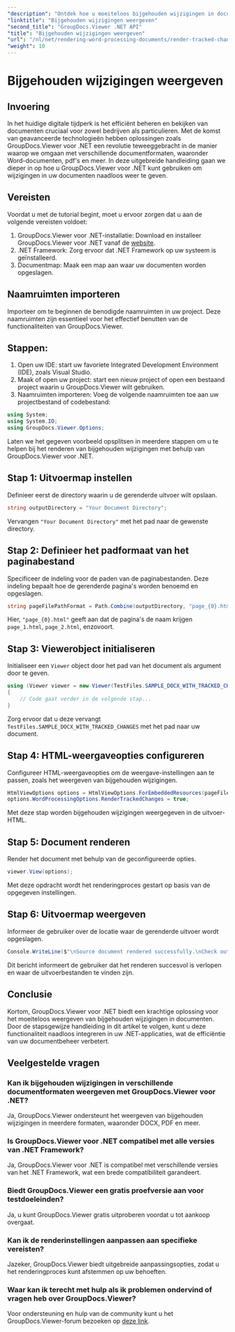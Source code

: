 ```yaml
---
"description": "Ontdek hoe u moeiteloos bijgehouden wijzigingen in documenten kunt weergeven met GroupDocs.Viewer voor .NET. Verbeter de efficiëntie van uw documentbeheer."
"linktitle": "Bijgehouden wijzigingen weergeven"
"second_title": "GroupDocs.Viewer .NET API"
"title": "Bijgehouden wijzigingen weergeven"
"url": "/nl/net/rendering-word-processing-documents/render-tracked-changes/"
"weight": 10
---
```


# Bijgehouden wijzigingen weergeven

## Invoering
In het huidige digitale tijdperk is het efficiënt beheren en bekijken van documenten cruciaal voor zowel bedrijven als particulieren. Met de komst van geavanceerde technologieën hebben oplossingen zoals GroupDocs.Viewer voor .NET een revolutie teweeggebracht in de manier waarop we omgaan met verschillende documentformaten, waaronder Word-documenten, pdf's en meer. In deze uitgebreide handleiding gaan we dieper in op hoe u GroupDocs.Viewer voor .NET kunt gebruiken om wijzigingen in uw documenten naadloos weer te geven.
## Vereisten
Voordat u met de tutorial begint, moet u ervoor zorgen dat u aan de volgende vereisten voldoet:
1. GroupDocs.Viewer voor .NET-installatie: Download en installeer GroupDocs.Viewer voor .NET vanaf de [website](https://releases.groupdocs.com/viewer/net/).
2. .NET Framework: Zorg ervoor dat .NET Framework op uw systeem is geïnstalleerd.
3. Documentmap: Maak een map aan waar uw documenten worden opgeslagen.

## Naamruimten importeren
Importeer om te beginnen de benodigde naamruimten in uw project. Deze naamruimten zijn essentieel voor het effectief benutten van de functionaliteiten van GroupDocs.Viewer.
## Stappen:
1. Open uw IDE: start uw favoriete Integrated Development Environment (IDE), zoals Visual Studio.
2. Maak of open uw project: start een nieuw project of open een bestaand project waarin u GroupDocs.Viewer wilt gebruiken.
3. Naamruimten importeren: Voeg de volgende naamruimten toe aan uw projectbestand of codebestand:
```csharp
using System;
using System.IO;
using GroupDocs.Viewer.Options;
```

Laten we het gegeven voorbeeld opsplitsen in meerdere stappen om u te helpen bij het renderen van bijgehouden wijzigingen met behulp van GroupDocs.Viewer voor .NET.
## Stap 1: Uitvoermap instellen
Definieer eerst de directory waarin u de gerenderde uitvoer wilt opslaan.
```csharp
string outputDirectory = "Your Document Directory";
```
Vervangen `"Your Document Directory"` met het pad naar de gewenste directory.
## Stap 2: Definieer het padformaat van het paginabestand
Specificeer de indeling voor de paden van de paginabestanden. Deze indeling bepaalt hoe de gerenderde pagina's worden benoemd en opgeslagen.
```csharp
string pageFilePathFormat = Path.Combine(outputDirectory, "page_{0}.html");
```
Hier, `"page_{0}.html"` geeft aan dat de pagina's de naam krijgen `page_1.html`, `page_2.html`, enzovoort.
## Stap 3: Viewerobject initialiseren
Initialiseer een `Viewer` object door het pad van het document als argument door te geven.
```csharp
using (Viewer viewer = new Viewer(TestFiles.SAMPLE_DOCX_WITH_TRACKED_CHANGES))
{
    // Code gaat verder in de volgende stap...
}
```
Zorg ervoor dat u deze vervangt `TestFiles.SAMPLE_DOCX_WITH_TRACKED_CHANGES` met het pad naar uw document.
## Stap 4: HTML-weergaveopties configureren
Configureer HTML-weergaveopties om de weergave-instellingen aan te passen, zoals het weergeven van bijgehouden wijzigingen.
```csharp
HtmlViewOptions options = HtmlViewOptions.ForEmbeddedResources(pageFilePathFormat);
options.WordProcessingOptions.RenderTrackedChanges = true;
```
Met deze stap worden bijgehouden wijzigingen weergegeven in de uitvoer-HTML.
## Stap 5: Document renderen
Render het document met behulp van de geconfigureerde opties.
```csharp
viewer.View(options);
```
Met deze opdracht wordt het renderingproces gestart op basis van de opgegeven instellingen.
## Stap 6: Uitvoermap weergeven
Informeer de gebruiker over de locatie waar de gerenderde uitvoer wordt opgeslagen.
```csharp
Console.WriteLine($"\nSource document rendered successfully.\nCheck output in {outputDirectory}.");
```
Dit bericht informeert de gebruiker dat het renderen succesvol is verlopen en waar de uitvoerbestanden te vinden zijn.

## Conclusie
Kortom, GroupDocs.Viewer voor .NET biedt een krachtige oplossing voor het moeiteloos weergeven van bijgehouden wijzigingen in documenten. Door de stapsgewijze handleiding in dit artikel te volgen, kunt u deze functionaliteit naadloos integreren in uw .NET-applicaties, wat de efficiëntie van uw documentbeheer verbetert.
## Veelgestelde vragen
### Kan ik bijgehouden wijzigingen in verschillende documentformaten weergeven met GroupDocs.Viewer voor .NET?
Ja, GroupDocs.Viewer ondersteunt het weergeven van bijgehouden wijzigingen in meerdere formaten, waaronder DOCX, PDF en meer.
### Is GroupDocs.Viewer voor .NET compatibel met alle versies van .NET Framework?
Ja, GroupDocs.Viewer voor .NET is compatibel met verschillende versies van het .NET Framework, wat een brede compatibiliteit garandeert.
### Biedt GroupDocs.Viewer een gratis proefversie aan voor testdoeleinden?
Ja, u kunt GroupDocs.Viewer gratis uitproberen voordat u tot aankoop overgaat.
### Kan ik de renderinstellingen aanpassen aan specifieke vereisten?
Jazeker, GroupDocs.Viewer biedt uitgebreide aanpassingsopties, zodat u het renderingproces kunt afstemmen op uw behoeften.
### Waar kan ik terecht met hulp als ik problemen ondervind of vragen heb over GroupDocs.Viewer?
Voor ondersteuning en hulp van de community kunt u het GroupDocs.Viewer-forum bezoeken op [deze link](https://forum.groupdocs.com/c/viewer/9).